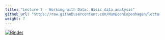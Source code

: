 ```yaml
---
title: "Lecture 7 - Working with Data: Basic data analysis"
github_url: "https://raw.githubusercontent.com/NumEconCopenhagen/lectures-2019/master/07/Basic_data_analysis.ipynb"
weight: 7
---
```

[![Binder](https://mybinder.org/badge_logo.svg)](https://mybinder.org/v2/gh/NumEconCopenhagen/lectures-2019/master?urlpath=lab/tree/07/Basic_data_analysis.ipynb
)
